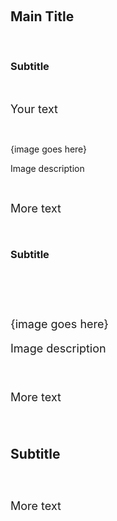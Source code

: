 <h2 class="lia-align-center">&nbsp;</h2>
<h2 class="lia-align-center">Main Title</h2>
<p>&nbsp;</p>
<h3 class="lia-align-center">Subtitle</h3>
<p>&nbsp;</p>
<p><font size="4">Your text</font></p>
<br>
<p><font size="4"><li-image width="489" height="265" alt="alexstev_0-1666962856110.png" align="center" id="166634i3132588137D91773" size="large" resized="true" sourceType="new"></li-image></font>{image goes here}</p>
<p class="lia-align-center">Image description</p>
<p>&nbsp;</p>
<p><font size="4">More text</font></p>
<p>&nbsp;</p>
<h3 class="lia-align-center">Subtitle</h3>
<p>&nbsp;</p>
<p><font size="4"More text</font></p>
<p>&nbsp;</p>
<p><font size="4"><li-image width="451" height="304" alt="alexstev_1-1666962856134.png" align="center" id="166635iDBD88B6345179EFF" size="large" resized="true" sourceType="new"></li-image></font>{image goes here}</p>
<p class="lia-align-center">Image description</p>
<p>&nbsp;</p>
<p><font size="4">More text</font></p>
<p>&nbsp;</p>
<h3 class="lia-align-center">Subtitle</h3>
<p>&nbsp;</p>
<p><font size="4">More text</font></p>

